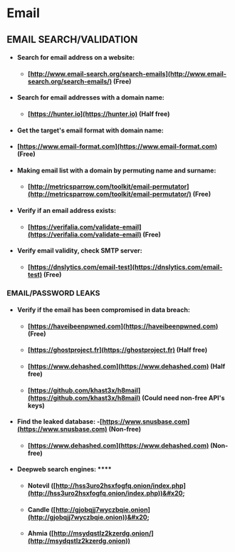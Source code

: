 # Email

## **EMAIL SEARCH/VALIDATION**&#x20;

* #### Search for email address on a website:&#x20;
  * #### [http://www.email-search.org/search-emails](http://www.email-search.org/search-emails/) (**Free)**&#x20;
* #### Search for email addresses with a domain name:&#x20;
  * #### [https://hunter.io](https://hunter.io) **(Half free)**&#x20;
* #### Get the target's email format with domain name:
* #### &#x20;[https://www.email-format.com](https://www.email-format.com) **(Free)**
* #### &#x20;Making email list with a domain by permuting name and surname:&#x20;
  * #### [http://metricsparrow.com/toolkit/email-permutator](http://metricsparrow.com/toolkit/email-permutator/) **(Free)**
* #### &#x20;Verify if an email address exists:&#x20;
  * #### [https://verifalia.com/validate-email](https://verifalia.com/validate-email) **(Free)**
* #### &#x20;Verify email validity, check SMTP server:
  * #### [https://dnslytics.com/email-test](https://dnslytics.com/email-test) **(Free)**

### **EMAIL/PASSWORD LEAKS**

* #### Verify if the email has been compromised in data breach:&#x20;
  * #### [https://haveibeenpwned.com](https://haveibeenpwned.com) **(Free)**
  * #### &#x20;[https://ghostproject.fr](https://ghostproject.fr) (**Half free)**&#x20;
  * #### [https://www.dehashed.com](https://www.dehashed.com) **(Half free)**&#x20;
  * #### [https://github.com/khast3x/h8mail](https://github.com/khast3x/h8mail) **(Could need non-free API's keys)**
* #### &#x20;Find the leaked database: -[https://www.snusbase.com](https://www.snusbase.com) **(Non-free)**&#x20;
  * #### [https://www.dehashed.com](https://www.dehashed.com) **(Non-free)**&#x20;
* #### Deepweb search engines: ****&#x20;
  * #### Notevil ([http://hss3uro2hsxfogfq.onion/index.php](http://hss3uro2hsxfogfq.onion/index.php))&#x20;
  * #### Candle ([http://gjobqjj7wyczbqie.onion](http://gjobqjj7wyczbqie.onion))&#x20;
  * #### Ahmia ([http://msydqstlz2kzerdg.onion/](http://msydqstlz2kzerdg.onion))
